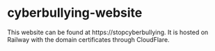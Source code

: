 # cyberbullying-website

This website can be found at https://stopcyberbullying. It is hosted on Railway with the domain certificates through CloudFlare.
